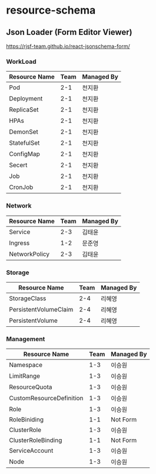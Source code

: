 # resource-schema

## Json Loader (Form Editor Viewer)
https://rjsf-team.github.io/react-jsonschema-form/

### WorkLoad
| Resource Name | Team | Managed By |
| ------ | ------ | ------ |
| Pod | 2-1 | 천지환 |
| Deployment | 2-1 | 천지환 |
| ReplicaSet | 2-1 | 천지환 |
| HPAs | 2-1 | 천지환 |
| DemonSet | 2-1 | 천지환 |
| StatefulSet | 2-1 | 천지환 |
| ConfigMap | 2-1 | 천지환 |
| Secert | 2-1 | 천지환 |
| Job | 2-1 | 천지환 |
| CronJob | 2-1 | 천지환 |

### Network
| Resource Name | Team | Managed By |
| ------ | ------ | ------ |
| Service | 2-3 | 김태윤 |
| Ingress | 1-2 | 문준영 |
| NetworkPolicy | 2-3 | 김태윤 |

### Storage
| Resource Name | Team | Managed By |
| ------ | ------ | ------ |
| StorageClass | 2-4 | 리혜영 |
| PersistentVolumeClaim | 2-4 | 리혜영 |
| PersistentVolume | 2-4 | 리혜영 |

### Management
| Resource Name | Team | Managed By |
| ------ | ------ | ------ |
| Namespace | 1-3 | 이승원 |
| LimitRange | 1-3 | 이승원 |
| ResourceQuota | 1-3 | 이승원 |
| CustomResourceDefinition | 1-3 | 이승원 |
| Role | 1-3 | 이승원 |
| RoleBiniding | 1-1 | Not Form |
| ClusterRole | 1-3 | 이승원 |
| ClusterRoleBinding | 1-1 | Not Form |
| ServiceAccount | 1-3 | 이승원 |
| Node | 1-3 | 이승원 |
